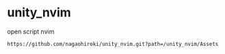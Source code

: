 # unity_nvim

open script nvim

```
https://github.com/nagaohiroki/unity_nvim.git?path=/unity_nvim/Assets
```

